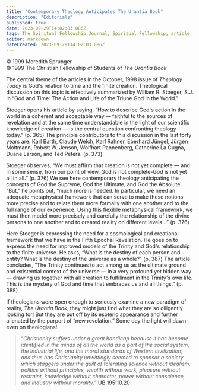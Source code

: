 ```yaml
---
title: "Contemporary Theology Anticipates The Urantia Book"
description: "Editorials"
published: true
date: 2023-09-29T14:02:03.086Z
tags: The Spiritual Fellowship Journal, Spiritual Fellowship, article
editor: markdown
dateCreated: 2023-09-29T14:02:03.086Z
---
```


<p class="v-card v-sheet theme--light gray lighten-3 px-2">© 1999 Meredith Sprunger<br>© 1999 The Christian Fellowship of Students of <i>The Urantia Book</i></p>

The central theme of the articles in the October, 1998 issue of _Theology Today_ is God's relation to time and the finite creation. Theological discussion on this topic is effectively summarized by William R. Stoeger, S.J. in “God and Time: The Action and Life of the Triune God in the World.”

Stoeger opens his article by saying, “How to describe God's action in the world in a coherent and acceptable way — faithful to the sources of revelation and at the same time understandable in the light of our scientific knowledge of creation — is the central question confronting theology today.” (p. 365) The principle contributors to this discussion in the last forty years are: Karl Barth, Claude Welch, Karl Rahner, Eberhard Jüngel, Jürgen Moltmann, Robert W. Jenson, Wolfhart Pannenberg, Catherine La Cugna, Duane Larson, and Ted Peters. (p. 373)

Stoeger observes, “We must affirm that creation is not yet complete — and in some sense, from our point of view, God is not complete-God is not yet all in all.” (p. 376) We see here contemporary theology anticipating the concepts of God the Supreme, God the Ultimate, and God the Absolute. “But,” he points out, “much more is needed. In particular, we need an adequate metaphysical framework that can serve to make these notions more precise and to relate them more formally with one another and to the full range of our experience. Using this flexible metaphysical framework, we must then model more precisely and carefully the relationship of the divine persons to one another and to created reality on different levels...” (p. 376)

Here Stoeger is expressing the need for a cosmological and creational framework that we have in the Fifth Epochal Revelation. He goes on to express the need for improved models of the Trinity and God's relationship to the finite universe. He asks, “What is the destiny of each person and entity? What is the destiny of the universe as a whole?” (p. 387) The article concludes, “The Trinity continues to act among us as the ultimate ground and existential context of the universe — in a very profound yet hidden way — drawing us together with all creation to fulfillment in the Trinity's own life. This is the mystery of God and time that embraces us and all things.” (p. 388)

If theologians were open enough to seriously examine a new paradigm of reality, _The Urantia Book_, they might just find what they are so diligently looking for! But they are put off by its esoteric appearance and further alienated by the purport of “new revelation.” Some day the light will dawn-even on theologians!

> “_Christianity suffers under a great handicap because it has become identified in the minds of all the world as a part of the social system, the industrial life, and the moral standards of Western civilization; and thus has Christianity unwittingly seemed to sponsor a society which staggers under the guilt of tolerating science without idealism, politics without principles, wealth without work, pleasure without restraint, knowledge without character, power without conscience, and industry without morality._” [UB 195:10.20](/en/The_Urantia_Book/195#p10_20)